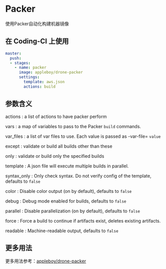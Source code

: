 # Packer

使用Packer自动化构建机器镜像

## 在 Coding-CI 上使用

```yml
master:
  push:
  - stages:
    - name: packer
      image: appleboy/drone-packer
      settings:
        template: aws.json
        actions: build
```

## 参数含义

actions
: a list of actions to have packer perform

vars
: a map of variables to pass to the Packer `build` commands.

var_files
: a list of var files to use. Each value is passed as -var-file= `value`

except
: validate or build all builds other than these

only
: validate or build only the specified builds

template
: A json file will execute multiple builds in parallel.

syntax_only
: Only check syntax. Do not verify config of the template, defaults to `false`

color
: Disable color output (on by default), defaults to `false`

debug
: Debug mode enabled for builds, defaults to `false`

parallel
: Disable parallelization (on by default), defaults to `false`

force
: Force a build to continue if artifacts exist, deletes existing artifacts.

readable
: Machine-readable output, defaults to `false`

## 更多用法

更多用法参考：[appleboy/drone-packer](https://github.com/appleboy/drone-packer)
